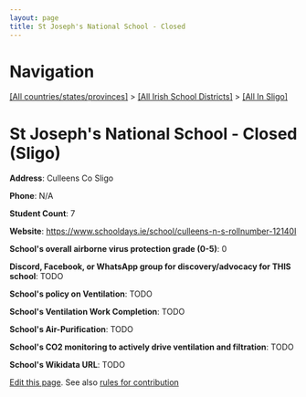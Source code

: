```yaml
---
layout: page
title: St Joseph's National School - Closed
---
```

# Navigation

[[All countries/states/provinces]](../../..) > [[All Irish School Districts]](../..) > [[All In Sligo]](..)

# St Joseph's National School - Closed (Sligo)

**Address**: Culleens Co Sligo

**Phone**: N/A

**Student Count**: 7

**Website**: <https://www.schooldays.ie/school/culleens-n-s-rollnumber-12140I>

**School's overall airborne virus protection grade (0-5)**: 0

**Discord, Facebook, or WhatsApp group for discovery/advocacy for THIS school**: TODO

**School's policy on Ventilation**: TODO

**School's Ventilation Work Completion**: TODO

**School's Air-Purification**: TODO

**School's CO2 monitoring to actively drive ventilation and filtration**: TODO

**School's Wikidata URL**: TODO


[Edit this page](https://github.com/ventilate-schools/Ireland/edit/main/./Sligo/St_Joseph's_National_School_-_Closed.md). See also [rules for contribution](../../../contribution-rules/)